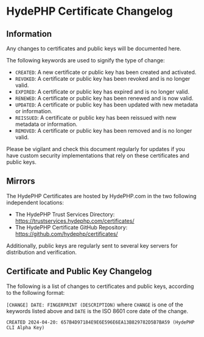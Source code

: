 # HydePHP Certificate Changelog

## Information

Any changes to certificates and public keys will be documented here.

The following keywords are used to signify the type of change:

- `CREATED`: A new certificate or public key has been created and activated.
- `REVOKED`: A certificate or public key has been revoked and is no longer valid.
- `EXPIRED`: A certificate or public key has expired and is no longer valid.
- `RENEWED`: A certificate or public key has been renewed and is now valid.
- `UPDATED`: A certificate or public key has been updated with new metadata or information.
- `REISSUED`: A certificate or public key has been reissued with new metadata or information.
- `REMOVED`: A certificate or public key has been removed and is no longer valid.

Please be vigilant and check this document regularly for updates if you have custom security implementations that rely on these certificates and public keys.

## Mirrors

The HydePHP Certificates are hosted by HydePHP.com in the two following independent locations:

- The HydePHP Trust Services Directory: https://trustservices.hydephp.com/certificates/
- The HydePHP Certificate GitHub Repository: https://github.com/hydephp/certificates/

Additionally, public keys are regularly sent to several key servers for distribution and verification.

## Certificate and Public Key Changelog

The following is a list of changes to certificates and public keys, according to the following format:

`[CHANGE] DATE: FINGERPRINT (DESCRIPTION)` where `CHANGE` is one of the keywords listed above and `DATE` is the ISO 8601 core date of the change.

```plaintext
CREATED 2024-04-20: 657B4D97184E9E6E596E6EA13B829782D5B7BA59 (HydePHP CLI Alpha Key)
```
